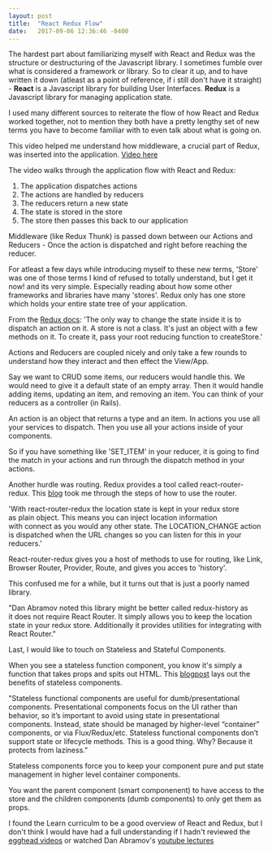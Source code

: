 ```yaml
---
layout: post
title:  "React Redux Flow"
date:   2017-09-06 12:36:46 -0400
---
```



The hardest part about familiarizing myself with React and Redux was the structure or destructuring of the Javascript library. I sometimes fumble over what is considered a framework or library. So to clear it up, and to have written it down (atleast as a point of reference, if i still don't have it straight) - **React** is a Javascript library for building User Interfaces. **Redux** is a Javascript library for managing application state. 

I used many different sources to reiterate the flow of how React and Redux worked together, not to mention they both have a pretty lengthy set of new terms you have to become familiar with to even talk about what is going on.

This video helped me understand how middleware, a crucial part of Redux, was inserted into the application. [Video here](https://www.youtube.com/watch?v=AgO7YcJeBh4)

The video walks through the application flow with React and Redux:

1. The application dispatches actions
2. The actions are handled by reducers
3. The reducers return a new state
4. The state is stored in the store
5. The store then passes this back to our application

Middleware (like Redux Thunk) is passed down between our Actions and Reducers - Once the action is dispatched and right before reaching the reducer. 

For atleast a few days while introducing myself to these new terms, 'Store' was one of those terms I kind of refused to totally understand, but I get it now! and its very simple. Especially reading about how some other frameworks and libraries have many 'stores'. Redux only has one store which holds your entire state tree of your application. 

From the [Redux docs](http://redux.js.org/docs/api/Store.html): 
'The only way to change the state inside it is to dispatch an action on it. A store is not a class. It's just an object with a few methods on it. To create it, pass your root reducing function to createStore.' 

Actions and Reducers are coupled nicely and only take a few rounds to understand how they interact and then effect the View/App. 

Say we want to CRUD some items, our reducers would handle this. We would need to give it a default state of an empty array. Then it would handle adding items, updating an item, and removing an item. You can think of your reducers as a controller (in Rails). 

An action is an object that returns a type and an item. In actions you use all your services to dispatch. Then you use all your actions inside of your components. 

So if you have something like 'SET_ITEM' in your reducer, it is going to find the match in your actions and run through the dispatch method in your actions.

Another hurdle was routing. Redux provides a tool called react-router-redux. This [blog](https://blog.marvelapp.com/managing-the-url-in-a-redux-app/) took me through the steps of how to use the router. 

'With react-router-redux the location state is kept in your redux store as plain object. This means you can inject location information with connect as you would any other state. The LOCATION_CHANGE action is dispatched when the URL changes so you can listen for this in your reducers.'

React-router-redux gives you a host of methods to use for routing, like Link, Browser Router, Provider, Route, and gives you acces to 'history'.

This confused me for a while, but it turns out that is just a poorly named library. 

"Dan Abramov noted this library might be better called redux-history as it does not require React Router. It simply allows you to keep the location state in your redux store. Additionally it provides utilities for integrating with React Router."

Last, I would like to touch on Stateless and Stateful Components. 

When you see a stateless function component, you know it's simply a function that takes props and spits out HTML. This [blogpost](https://hackernoon.com/react-stateless-functional-components-nine-wins-you-might-have-overlooked-997b0d933dbc) lays out the benefits of stateless components.

"Stateless functional components are useful for dumb/presentational components. Presentational components focus on the UI rather than behavior, so it’s important to avoid using state in presentational components. Instead, state should be managed by higher-level “container” components, or via Flux/Redux/etc. Stateless functional components don’t support state or lifecycle methods. This is a good thing. Why? Because it protects from laziness."

Stateless components force you to keep your component pure and put state management in higher level container components.

You want the parent component (smart componenent) to have access to the store and the children components (dumb components) to only get them as props.

I found the Learn curriculm to be a good overview of React and Redux, but I don't think I would have had a full understanding if I hadn't reviewed the [egghead videos](https://egghead.io/) or watched Dan Abramov's [youtube lectures](https://www.youtube.com/watch?v=xsSnOQynTHs&t=2s)






